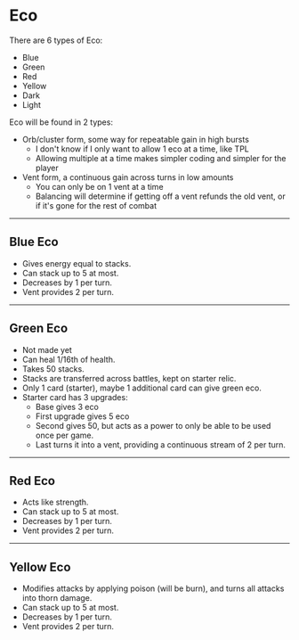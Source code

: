 # Eco

There are 6 types of Eco:
* Blue
* Green
* Red
* Yellow
* Dark
* Light

Eco will be found in 2 types:
* Orb/cluster form, some way for repeatable gain in high bursts
  * I don't know if I only want to allow 1 eco at a time, like TPL
  * Allowing multiple at a time makes simpler coding and simpler for the player
* Vent form, a continuous gain across turns in low amounts
  * You can only be on 1 vent at a time
  * Balancing will determine if getting off a vent refunds the old vent, or if it's gone for the rest of combat

---

## Blue Eco

* Gives energy equal to stacks.
* Can stack up to 5 at most.
* Decreases by 1 per turn.
* Vent provides 2 per turn.

---

## Green Eco

* Not made yet
* Can heal 1/16th of health.
* Takes 50 stacks.
* Stacks are transferred across battles, kept on starter relic.
* Only 1 card (starter), maybe 1 additional card can give green eco.
* Starter card has 3 upgrades:
  * Base gives 3 eco
  * First upgrade gives 5 eco
  * Second gives 50, but acts as a power to only be able to be used once per game.
  * Last turns it into a vent, providing a continuous stream of 2 per turn.

---

## Red Eco

* Acts like strength.
* Can stack up to 5 at most.
* Decreases by 1 per turn.
* Vent provides 2 per turn.

---

## Yellow Eco

* Modifies attacks by applying poison (will be burn), and turns all attacks into thorn damage.
* Can stack up to 5 at most.
* Decreases by 1 per turn.
* Vent provides 2 per turn.